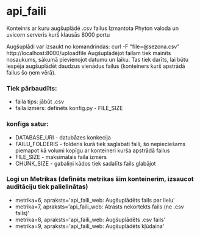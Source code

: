 # api_faili
Konteinrs ar kuru augšuplādē .csv failus
Izmantota Phyton valoda un uvicorn serveris kurš klausās 8000 portu

Augšuplādi var izsaukt no komandrindas: curl -F "file=@sezona.csv" http://localhost:8000/uploadfile
Augšuplādējot failam tiek mainīts nosaukums, sākumā pievienojot datumu un laiku. Tas tiek darīts, lai būtu iespēja augšuplādēt daudzus vienādus failus (konteiners kurš apstrādā failus šo ņem vērā).

### Tiek pārbaudīts:
* faila tips: jābūt .csv
* faila izmērs: definēts konfig.py - FILE_SIZE

### konfigs satur:
* DATABASE_URI - datubāzes konkecija
* FAILU_FOLDERIS - folderis kurā tiek saglabati faili, šo nepieciešams piemapot kā volumi kopīgu ar konteineri kurša apstrādā failus
* FILE_SIZE - maksimālais faila izmērs
* CHUNK_SIZE - gabaliņi kādos tiek sadalīts fails glabājot

### Logi un Metrikas (definēts metrikas šim konteinerim, izsaucot auditāciju tiek palielinātas)
* metrika=6, apraksts='api_faili_web: Augšuplādēts fails par lielu'
* metrika=7, apraksts='api_faili_web: Atrasts nekortekts fails (ne .csv fails)'
* metrika=8, apraksts='api_faili_web: Augšuplādēts .csv fails'
* metrika=9, apraksts='api_faili_web: Augšuplādēts kļūdaina'
